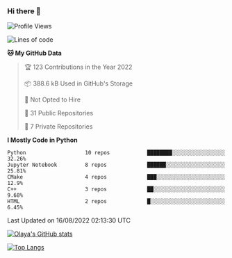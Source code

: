 ### Hi there 👋

<!--START_SECTION:waka-->
![Profile Views](http://img.shields.io/badge/Profile%20Views-0-blue)

![Lines of code](https://img.shields.io/badge/From%20Hello%20World%20I%27ve%20Written-4%20Million%20lines%20of%20code-blue)

**🐱 My GitHub Data** 

> 🏆 123 Contributions in the Year 2022
 > 
> 📦 388.6 kB Used in GitHub's Storage 
 > 
> 🚫 Not Opted to Hire
 > 
> 📜 31 Public Repositories 
 > 
> 🔑 7 Private Repositories  
 > 
**I Mostly Code in Python** 

```text
Python                   10 repos            ████████░░░░░░░░░░░░░░░░░   32.26% 
Jupyter Notebook         8 repos             ██████░░░░░░░░░░░░░░░░░░░   25.81% 
CMake                    4 repos             ███░░░░░░░░░░░░░░░░░░░░░░   12.9% 
C++                      3 repos             ██░░░░░░░░░░░░░░░░░░░░░░░   9.68% 
HTML                     2 repos             █░░░░░░░░░░░░░░░░░░░░░░░░   6.45%

```



 Last Updated on 16/08/2022 02:13:30 UTC
<!--END_SECTION:waka-->
[![Olaya's GitHub stats](https://github-readme-stats.vercel.app/api?username=olayasturias&count_private=true&show_icons=true)](https://github.com/anuraghazra/github-readme-stats)

[![Top Langs](https://github-readme-stats.vercel.app/api/top-langs/?username=olayasturias&layout=compact&count_private=true&hide=javascript,html,Jupyter%20Notebook,CSS,c%23,Makefile,Tex,GLSL,qmake,M4,scilab&show_icons=true&include_all_commits=false&is_fork=false)](https://github.com/anuraghazra/github-readme-stats)

<!--
**olayasturias/olayasturias** is a ✨ _special_ ✨ repository because its `README.md` (this file) appears on your GitHub profile.

Here are some ideas to get you started:

- 🔭 I’m currently working on ...
- 🌱 I’m currently learning ...
- 👯 I’m looking to collaborate on ...
- 🤔 I’m looking for help with ...
- 💬 Ask me about ...
- 📫 How to reach me: ...
- 😄 Pronouns: ...
- ⚡ Fun fact: ...
-->
